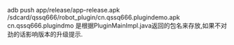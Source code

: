  adb push app/release/app-release.apk /sdcard/qssq666/robot_plugin/cn.qssq666.plugindemo.apk
 cn.qssq666.plugindmo 是根据PluginMainImpl.java返回的包名来存放,如果不对劲的话影响版本的升级提示.